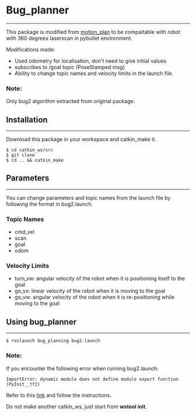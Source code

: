# Bug_planner
---
This package is modified from [motion_plan](https://bitbucket.org/theconstructcore/two-wheeled-robot-motion-planning/src/master/) to be compaitable with robot with 360 degrees laserscan in pybullet environment.

Modifications made:
- Used odometry for localisation, don't need to give initial values 
- subscribes to /goal topic (PoseStamped msg)
- Ability to change topic names and velocity limits in the launch file.

### Note:
Only bug2 algorithm extracted from original package. 

## Installation
---
Download this package in your workspace and catkin_make it.
	
	$ cd catkin_ws/src
	$ git clone
	$ cd .. && catkin_make

## Parameters
---
You can change parameters and topic names from the launch file by following the format in bug2.launch.

### Topic Names

- cmd_vel
- scan 
- goal
- odom

### Velocity Limits

- turn_vw: angular velocity of the robot when it is positioning itself to the goal
- go_vx: linear velocity of the robot when it is moving to the goal
- go_vw: angular velocity of the robot when it is re-positioning while moving to the goal

## Using bug_planner
---

	$ roslaunch bug_planning bug2.launch 

### Note:
If you encounter the following error when running bug2.launch: 
	
	ImportError: dynamic module does not define module export function (PyInit__tf2)

Refer to this [link](https://answers.ros.org/question/326226/importerror-dynamic-module-does-not-define-module-export-function-pyinit__tf2/) and follow the instructions. 

Do not make another catkin_ws, just start from **wstool init**.
